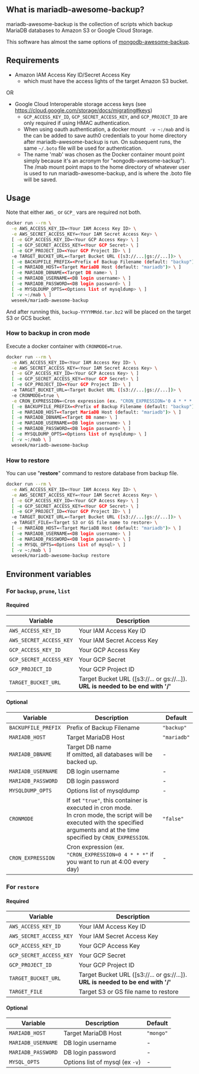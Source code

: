 <!-- TODO: to enable integration with CircleCI
[![CircleCI](https://circleci.com/gh/weseek/mariadb-awesome-backup/tree/master.svg?style=shield)](https://circleci.com/gh/weseek/mariadb-awesome-backup/tree/master)
-->

What is mariadb-awesome-backup?
-------------------------------

mariadb-awesome-backup is the collection of scripts which backup MariaDB databases to Amazon S3 or Google Cloud Storage.

This software has almost the same options of [mongodb-awesome-backup](https://github.com/weseek/mongodb-awesome-backup).


Requirements
------------

* Amazon IAM Access Key ID/Secret Access Key
  * which must have the access lights of the target Amazon S3 bucket.

OR

* Google Cloud Interoperable storage access keys (see https://cloud.google.com/storage/docs/migrating#keys)
  * `GCP_ACCESS_KEY_ID`, `GCP_SECRET_ACCESS_KEY`, and `GCP_PROJECT_ID` are only required if using HMAC authentication.
  * When using oauth authentication, a docker mount ` -v ~:/mab` and is the can be added to save auth0 credentials to your home directory after mariadb-awesome-backup is run.  On subsequent runs, the same `~/.boto` file will be used for authentication.
  * The name 'mab' was chosen as the Docker container mount point simply because it's an acronym for "`m`ongodb-`a`wesome-`b`ackup").  The /mab mount point maps to the home directory of whatever user is used to run mariadb-awesome-backup, and is where the .boto file will be saved.

Usage
-----
Note that either `AWS_` or `GCP_` vars are required not both.

```bash
docker run --rm \
  -e AWS_ACCESS_KEY_ID=<Your IAM Access Key ID> \
  -e AWS_SECRET_ACCESS_KEY=<Your IAM Secret Access Key> \
  [ -e GCP_ACCESS_KEY_ID=<Your GCP Access Key> \ ]
  [ -e GCP_SECRET_ACCESS_KEY=<Your GCP Secret> \ ]
  [ -e GCP_PROJECT_ID=<Your GCP Project ID> \ ]
  -e TARGET_BUCKET_URL=<Target Bucket URL ([s3://...|gs://...])> \
  [ -e BACKUPFILE_PREFIX=<Prefix of Backup Filename (default: "backup") \ ]
  [ -e MARIADB_HOST=<Target MariaDB Host (default: "mariadb")> \ ]
  [ -e MARIADB_DBNAME=<Target DB name> \ ]
  [ -e MARIADB_USERNAME=<DB login username> \ ]
  [ -e MARIADB_PASSWORD=<DB login password> \ ]
  [ -e MYSQLDUMP_OPTS=<Options list of mysqldump> \ ]
  [ -v ~:/mab \ ]
  weseek/mariadb-awesome-backup
```

And after running this, `backup-YYYYMMdd.tar.bz2` will be placed on the target S3 or GCS bucket.

### How to backup in cron mode

Execute a docker container with `CRONMODE=true`.

```bash
docker run --rm \
  -e AWS_ACCESS_KEY_ID=<Your IAM Access Key ID> \
  -e AWS_SECRET_ACCESS_KEY=<Your IAM Secret Access Key> \
  [ -e GCP_ACCESS_KEY_ID=<Your GCP Access Key> \ ]
  [ -e GCP_SECRET_ACCESS_KEY=<Your GCP Secret> \ ]
  [ -e GCP_PROJECT_ID=<Your GCP Project ID> \ ]
  -e TARGET_BUCKET_URL=<Target Bucket URL ([s3://...|gs://...])> \
  -e CRONMODE=true \
  -e CRON_EXPRESSION=<Cron expression (ex. "CRON_EXPRESSION='0 4 * * *'" if you want to run at 4:00 every day)> \
  [ -e BACKUPFILE_PREFIX=<Prefix of Backup Filename (default: "backup") \ ]
  [ -e MARIADB_HOST=<Target MariaDB Host (default: "mariadb")> \ ]
  [ -e MARIADB_DBNAME=<Target DB name> \ ]
  [ -e MARIADB_USERNAME=<DB login username> \ ]
  [ -e MARIADB_PASSWORD=<DB login password> \ ]
  [ -e MYSQLDUMP_OPTS=<Options list of mysqldump> \ ]
  [ -v ~:/mab \ ]
  weseek/mariadb-awesome-backup
```

### How to restore

You can use "**restore**" command to restore database from backup file.

```bash
docker run --rm \
  -e AWS_ACCESS_KEY_ID=<Your IAM Access Key ID> \
  -e AWS_SECRET_ACCESS_KEY=<Your IAM Secret Access Key> \
  [ -e GCP_ACCESS_KEY_ID=<Your GCP Access Key> \ ]
  [ -e GCP_SECRET_ACCESS_KEY=<Your GCP Secret> \ ]
  [ -e GCP_PROJECT_ID=<Your GCP Project ID> \ ]
  -e TARGET_BUCKET_URL=<Target Bucket URL ([s3://...|gs://...])> \
  -e TARGET_FILE=<Target S3 or GS file name to restore> \
  [ -e MARIADB_HOST=<Target MariaDB Host (default: "mariadb")> \ ]
  [ -e MARIADB_USERNAME=<DB login username> \ ]
  [ -e MARIADB_PASSWORD=<DB login password> \ ]
  [ -e MYSQL_OPTS=<Options list of mysql> \ ]
  [ -v ~:/mab \ ]
  weseek/mariadb-awesome-backup restore
```


Environment variables
---------

### For `backup`, `prune`, `list`
#### Required

| Variable                | Description                                                                         |
| ----------------------- | ----------------------------------------------------------------------------------- |
| `AWS_ACCESS_KEY_ID`     | Your IAM Access Key ID                                                              |
| `AWS_SECRET_ACCESS_KEY` | Your IAM Secret Access Key                                                          |
| `GCP_ACCESS_KEY_ID`     | Your GCP Access Key                                                                 |
| `GCP_SECRET_ACCESS_KEY` | Your GCP Secret                                                                     |
| `GCP_PROJECT_ID`        | Your GCP Project ID                                                                 |
| `TARGET_BUCKET_URL`     | Target Bucket URL ([s3://... or gs://...]).<br>**URL is needed to be end with '/'** |

#### Optional

| Variable            | Description                                                                                                                                                                       | Default     |
| ------------------- | --------------------------------------------------------------------------------------------------------------------------------------------------------------------------------- | ----------- |
| `BACKUPFILE_PREFIX` | Prefix of Backup Filename                                                                                                                                                         | `"backup"`  |
| `MARIADB_HOST`      | Target MariaDB Host                                                                                                                                                               | `"mariadb"` |
| `MARIADB_DBNAME`    | Target DB name<br>If omitted, all databases will be backed up.                                                                                                                    | -           |
| `MARIADB_USERNAME`  | DB login username                                                                                                                                                                 | -           |
| `MARIADB_PASSWORD`  | DB login password                                                                                                                                                                 | -           |
| `MYSQLDUMP_OPTS`    | Options list of mysqldump                                                                                                                                                         | -           |
| `CRONMODE`          | If set `"true"`, this container is executed in cron mode.<br>In cron mode, the script will be executed with the specified arguments and at the time specified by `CRON_EXPRESSION`. | `"false"`   |
| `CRON_EXPRESSION`   | Cron expression (ex. `"CRON_EXPRESSION=0 4 * * *"` if you want to run at 4:00 every day)                                                                                          | -           |

### For `restore`

#### Required

| Variable                | Description                                                                          |
| ----------------------- | ------------------------------------------------------------------------------------ |
| `AWS_ACCESS_KEY_ID`     | Your IAM Access Key ID                                                               |
| `AWS_SECRET_ACCESS_KEY` | Your IAM Secret Access Key                                                           |
| `GCP_ACCESS_KEY_ID`     | Your GCP Access Key                                                                  |
| `GCP_SECRET_ACCESS_KEY` | Your GCP Secret                                                                      |
| `GCP_PROJECT_ID`        | Your GCP Project ID                                                                  |
| `TARGET_BUCKET_URL`     | Target Bucket URL ([s3://...  or gs://...]).<br>**URL is needed to be end with '/'** |
| `TARGET_FILE`           | Target S3 or GS file name to restore                                                 |

#### Optional

| Variable           | Description                     | Default   |
| ------------------ | ------------------------------- | --------- |
| `MARIADB_HOST`     | Target MariaDB Host             | `"mongo"` |
| `MARIADB_USERNAME` | DB login username               | -         |
| `MARIADB_PASSWORD` | DB login password               | -         |
| `MYSQL_OPTS`       | Options list of mysql (ex `-v`) | -         |
